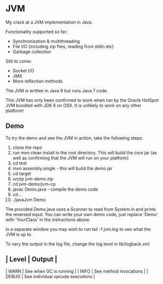 # JVM
My crack at a JVM implementation in Java.

Functionality supported so far:

* Synchronization & multithreading
* File I/O (including zip files, reading from stdin etc)
* Garbage collection

Still to come:

* Socket I/O
* JMX
* More reflection methods

The JVM is written in Java 8 but runs Java 7 code.

This JVM has only been confirmed to work when run by the Oracle HotSpot JVM bundled with JDK 8 on OSX. It is unlikely
to work on any other platform!

## Demo

To try the demo and see the JVM in action, take the following steps:

1. clone the repo
2. run mvn clean install in the root directory. This will build the core jar (as well as confirming that the JVM will run on your platform)
3. cd test
4. mvn assembly:single - this will build the demo jar
5. cd target
6. unzip jvm-demo.zip
7. cd jvm-demo/jvm-cp
8. javac Demo.java - compile the demo code
9. cd ..
10. ./javaJvm Demo

The provided Demo.java uses a Scanner to read from System.in and prints the reversed input. You can write your own demo code,
just replace 'Demo' with 'YourClass' in the instructions above.

In a separate window you may wish to run tail -f jvm.log to see what the JVM is up to.

To vary the output in the log file, change the log level in lib/logback.xml

| Level | Output |
------------------
| WARN | See when GC is running |
| INFO | See method invocations |
| DEBUG | See individual opcode executions |




